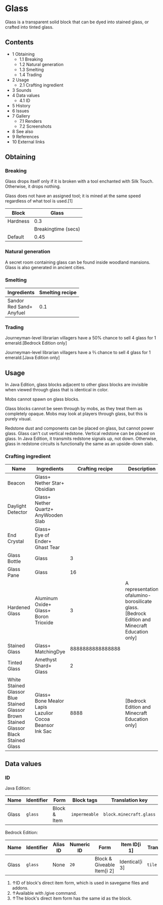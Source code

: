 # Glass
Glass is a transparent solid block that can be dyed into stained glass, or crafted into tinted glass.

## Contents
- 1 Obtaining
	- 1.1 Breaking
	- 1.2 Natural generation
	- 1.3 Smelting
	- 1.4 Trading
- 2 Usage
	- 2.1 Crafting ingredient
- 3 Sounds
- 4 Data values
	- 4.1 ID
- 5 History
- 6 Issues
- 7 Gallery
	- 7.1 Renders
	- 7.2 Screenshots
- 8 See also
- 9 References
- 10 External links

## Obtaining
### Breaking
Glass drops itself only if it is broken with a tool enchanted with Silk Touch. Otherwise, it drops nothing.

Glass does not have an assigned tool; it is mined at the same speed regardless of what tool is used.[1]

| Block    | Glass               |
|----------|---------------------|
| Hardness | 0.3                 |
|          | Breakingtime (secs) |
| Default  | 0.45                |

### Natural generation
A secret room containing glass can be found inside woodland mansions.
Glass is also generated in ancient cities.

### Smelting
| Ingredients                      | Smelting recipe |
|----------------------------------|-----------------|
| Sandor<br/>Red Sand+<br/>Anyfuel | 0.1             |

### Trading
Journeyman-level librarian villagers have a 50% chance to sell 4 glass for 1 emerald.‌[Bedrock Edition  only]

Journeyman-level librarian villagers have a 2⁄3 chance to sell 4 glass for 1 emerald.‌[Java Edition  only]

## Usage
In Java Edition, glass blocks adjacent to other glass blocks are invisible when viewed through glass that is identical in color.

Mobs cannot spawn on glass blocks.

Glass blocks cannot be seen through by mobs, as they treat them as completely opaque. Mobs may look at players through glass, but this is purely visual.

Redstone dust and components can be placed on glass, but cannot power glass. Glass can't cut vertical redstone. Vertical redstone can be placed on glass. In Java Edition, it transmits redstone signals up, not down. Otherwise, glass in redstone circuits is functionally the same as an upside-down slab.

### Crafting ingredient
| Name                                                                                             | Ingredients                                                             | Crafting recipe  | Description                                                                                    |
|--------------------------------------------------------------------------------------------------|-------------------------------------------------------------------------|------------------|------------------------------------------------------------------------------------------------|
| Beacon                                                                                           | Glass+<br/>Nether Star+<br/>Obsidian                                    |                  |                                                                                                |
| Daylight Detector                                                                                | Glass+<br/>Nether Quartz+<br/>AnyWooden Slab                            |                  |                                                                                                |
| End Crystal                                                                                      | Glass+<br/>Eye of Ender+<br/>Ghast Tear                                 |                  |                                                                                                |
| Glass Bottle                                                                                     | Glass                                                                   | 3                |                                                                                                |
| Glass Pane                                                                                       | Glass                                                                   | 16               |                                                                                                |
| Hardened Glass                                                                                   | Aluminum Oxide+<br/>Glass+<br/>Boron Trioxide                           | 3                | A representation ofalumino-borosilicate glass.‌[Bedrock Edition and Minecraft Education  only] |
| Stained Glass                                                                                    | Glass+<br/>MatchingDye                                                  | 8888888888888888 |                                                                                                |
| Tinted Glass                                                                                     | Amethyst Shard+<br/>Glass                                               | 2                |                                                                                                |
| White Stained Glassor<br/>Blue Stained Glassor<br/>Brown Stained Glassor<br/>Black Stained Glass | Glass+<br/>Bone Mealor<br/>Lapis Lazulior<br/>Cocoa Beansor<br/>Ink Sac | 8888             | ‌[Bedrock Edition and Minecraft Education  only]                                               |

## Data values
### ID
Java Edition:

| Name  | Identifier | Form         | Block tags    | Translation key         |
|-------|------------|--------------|---------------|-------------------------|
| Glass | `glass`    | Block & Item | `impermeable` | `block.minecraft.glass` |

Bedrock Edition:

| Name  | Identifier | Alias ID | Numeric ID | Form                       | Item ID[i 1]   | Translation key   |
|-------|------------|----------|------------|----------------------------|----------------|-------------------|
| Glass | `glass`    | None     | `20`       | Block & Giveable Item[i 2] | Identical[i 3] | `tile.glass.name` |

1. ↑ID of block's direct item form, which is used in savegame files and addons.
2. ↑Available with /give command.
3. ↑The block's direct item form has the same id as the block.


